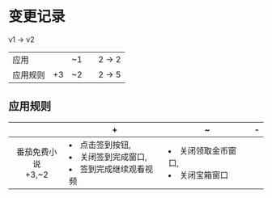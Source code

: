 # 变更记录

v1 -> v2

||||||
|-|:-:|:-:|:-:|:-:|
|应用||~1||2 -> 2|
|应用规则|+3|~2||2 -> 5|

## 应用规则

||+|~|-|
|:-:|-|-|-|
|番茄免费小说<br>+3,~2|<li>点击签到按钮,<li>关闭签到完成窗口,<li>签到完成继续观看视频|<li>关闭领取金币窗口,<li>关闭宝箱窗口||
